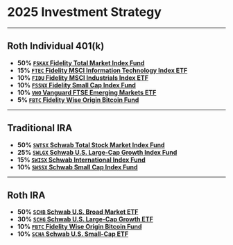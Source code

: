 # 2025 Investment Strategy

---
## Roth Individual 401(k)

- **50% [`FSKAX` Fidelity Total Market Index Fund](https://fundresearch.fidelity.com/mutual-funds/summary/315911693)**
- **15% [`FTEC` Fidelity MSCI Information Technology Index ETF](https://digital.fidelity.com/prgw/digital/research/quote/dashboard/summary?symbol=FTEC)**
- **10% [`FIDU` Fidelity MSCI Industrials Index ETF](https://digital.fidelity.com/prgw/digital/research/quote/dashboard/summary?symbol=FIDU)**
- **10% [`FSSNX` Fidelity Small Cap Index Fund](https://fundresearch.fidelity.com/mutual-funds/summary/316146182)**
- **10% [`VWO` Vanguard FTSE Emerging Markets ETF](https://investor.vanguard.com/investment-products/etfs/profile/vwo)**
- **5% [`FBTC` Fidelity Wise Origin Bitcoin Fund](https://digital.fidelity.com/prgw/digital/research/quote/dashboard/summary?symbol=FBTC)**

---
## Traditional IRA

- **50% [`SWTSX` Schwab Total Stock Market Index Fund](https://www.schwabassetmanagement.com/products/swtsx)**
- **25% [`SWLGX` Schwab U.S. Large-Cap Growth Index Fund](https://www.schwabassetmanagement.com/products/swlgx)**
- **15% [`SWISX` Schwab International Index Fund](https://www.schwabassetmanagement.com/products/schf)**
- **10% [`SWSSX` Schwab Small Cap Index Fund](https://www.schwabassetmanagement.com/products/swssx)**

---
## Roth IRA

- **50% [`SCHB` Schwab U.S. Broad Market ETF](https://www.schwabassetmanagement.com/products/schb)**
- **30% [`SCHG` Schwab U.S. Large-Cap Growth ETF](https://www.schwabassetmanagement.com/products/schg)**
- **10% [`FBTC` Fidelity Wise Origin Bitcoin Fund](https://digital.fidelity.com/prgw/digital/research/quote/dashboard/summary?symbol=FBTC)**
- **10% [`SCHA` Schwab U.S. Small-Cap ETF](https://www.schwabassetmanagement.com/products/scha)**
